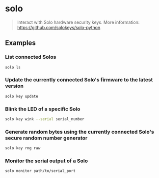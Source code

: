 # solo

> Interact with Solo hardware security keys. More information: <https://github.com/solokeys/solo-python>.

## Examples

### List connected Solos

```bash
solo ls
```

### Update the currently connected Solo's firmware to the latest version

```bash
solo key update
```

### Blink the LED of a specific Solo

```bash
solo key wink --serial serial_number
```

### Generate random bytes using the currently connected Solo's secure random number generator

```bash
solo key rng raw
```

### Monitor the serial output of a Solo

```bash
solo monitor path/to/serial_port
```
